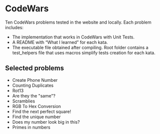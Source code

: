 # CodeWars

Ten CodeWars problems tested in the website and locally.
Each problem includes:
- The implementation that works in CodeWars with Unit Tests.
- A README with “What I learned” for each kata.
- The executable file obtained after compiling.
Root folder contains a test_helpers file that uses macros simplify tests creation for each kata.

## Selected problems
- Create Phone Number
- Counting Duplicates
- Rot13
- Are they the "same"?
- Scramblies
- RGB To Hex Conversion
- Find the next perfect square!
- Find the unique number
- Does my number look big in this?
- Primes in numbers
